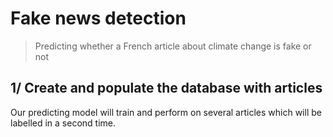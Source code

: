 Fake news detection
=

> Predicting whether a French article about climate change is fake or not

1/ Create and populate the database with articles
-

Our predicting model will train and perform on several articles which will be labelled in a second time.
